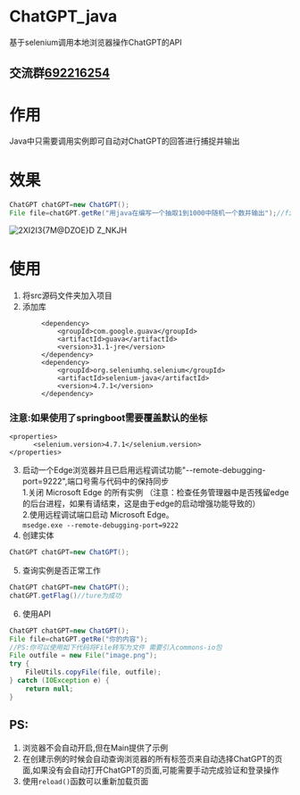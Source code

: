 # ChatGPT_java
基于selenium调用本地浏览器操作ChatGPT的API
## 交流群[692216254](https://jq.qq.com/?_wv=1027&k=ZOdZbW11)
# 作用
Java中只需要调用实例即可自动对ChatGPT的回答进行捕捉并输出
# 效果
```Java
ChatGPT chatGPT=new ChatGPT();
File file=chatGPT.getRe("用java在编写一个抽取1到1000中随机一个数并输出");//file即为回答截图
```
![2XI2I3{7M@DZOE}D Z_NKJH](https://user-images.githubusercontent.com/42534870/208389990-d4e56228-c21a-475f-8496-d6ce20c74e1a.png)


# 使用
1. 将src源码文件夹加入项目  
2. 添加库
```Maven
        <dependency>
            <groupId>com.google.guava</groupId>
            <artifactId>guava</artifactId>
            <version>31.1-jre</version>
        </dependency>
        <dependency>
            <groupId>org.seleniumhq.selenium</groupId>
            <artifactId>selenium-java</artifactId>
            <version>4.7.1</version>
        </dependency>
```
### 注意:如果使用了springboot需要覆盖默认的坐标
```Maven
<properties>
      <selenium.version>4.7.1</selenium.version>
</properties>
```
3. 启动一个Edge浏览器并且已启用远程调试功能"--remote-debugging-port=9222",端口号需与代码中的保持同步  
   1.关闭 Microsoft Edge 的所有实例  （注意：检查任务管理器中是否残留edge的后台进程，如果有请结束，这是由于edge的启动增强功能导致的）  
   2.使用远程调试端口启动 Microsoft Edge。  
         ```
        msedge.exe --remote-debugging-port=9222
        ```
4. 创建实体 
```Java
ChatGPT chatGPT=new ChatGPT();
```
5. 查询实例是否正常工作
```Java
ChatGPT chatGPT=new ChatGPT();
chatGPT.getFlag()//ture为成功
```
6. 使用API
```Java
ChatGPT chatGPT=new ChatGPT();
File file=chatGPT.getRe("你的内容");
//PS:你可以使用如下代码将File转写为文件 需要引入commons-io包
File outfile = new File("image.png");
try {
    FileUtils.copyFile(file, outfile);
} catch (IOException e) {
    return null;
}
```
## PS:  
1. 浏览器不会自动开启,但在Main提供了示例  
2. 在创建示例的时候会自动查询浏览器的所有标签页来自动选择ChatGPT的页面,如果没有会自动打开ChatGPT的页面,可能需要手动完成验证和登录操作  
3. 使用``` reload() ```函数可以重新加载页面  
